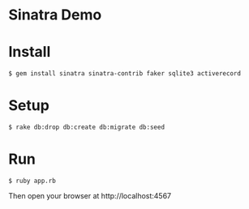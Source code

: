 Sinatra Demo
==

# Install

    $ gem install sinatra sinatra-contrib faker sqlite3 activerecord

# Setup

    $ rake db:drop db:create db:migrate db:seed

# Run

    $ ruby app.rb

  Then open your browser at http://localhost:4567
